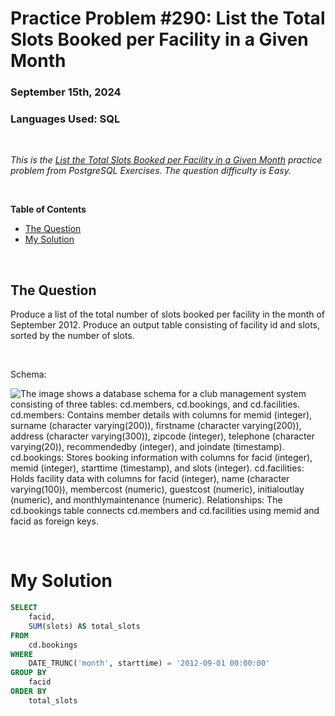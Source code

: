 # **Practice Problem #290: List the Total Slots Booked per Facility in a Given Month**
### September 15th, 2024
### Languages Used: SQL

<br>

*This is the [List the Total Slots Booked per Facility in a Given Month](https://pgexercises.com/questions/aggregates/fachoursbymonth.html) practice problem from PostgreSQL Exercises. The question difficulty is Easy.*

<br>

**Table of Contents**

-   [The Question](#the-question)
-   [My Solution](#my-solution)
  
<br>

## The Question

Produce a list of the total number of slots booked per facility in the month of September 2012. Produce an output table consisting of facility id and slots, sorted by the number of slots.

<br>

Schema:

![The image shows a database schema for a club management system consisting of three tables: cd.members, cd.bookings, and cd.facilities. cd.members: Contains member details with columns for memid (integer), surname (character varying(200)), firstname (character varying(200)), address (character varying(300)), zipcode (integer), telephone (character varying(20)), recommendedby (integer), and joindate (timestamp). cd.bookings: Stores booking information with columns for facid (integer), memid (integer), starttime (timestamp), and slots (integer). cd.facilities: Holds facility data with columns for facid (integer), name (character varying(100)), membercost (numeric), guestcost (numeric), initialoutlay (numeric), and monthlymaintenance (numeric). Relationships: The cd.bookings table connects cd.members and cd.facilities using memid and facid as foreign keys.](https://github.com/LexiPugh/practice-problems/blob/main/figs/pg_schema.png)

<br>

# My Solution

``` SQL
SELECT
	facid,
	SUM(slots) AS total_slots
FROM
	cd.bookings
WHERE
	DATE_TRUNC('month', starttime) = '2012-09-01 00:00:00'
GROUP BY
	facid
ORDER BY
	total_slots
```

